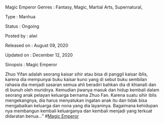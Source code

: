 Magic Emperor
Genres : Fantasy, Magic, Martial Arts, Supernatural,

Type : Manhua

Status : Ongoing

Posted by : alwi

Released on : August 09, 2020

Updated on : December 12, 2020

Sinopsis : Magic Emperor 

Zhuo Yifan adalah seorang kaisar sihir atau bisa di panggil kaisar iblis, karena dia mempunyai buku kaisar kuno yang di sebut buku sembilan rahasia 
dia menjadi sasaran semua ahli beradiri bahkan dia di khianati dan di bunuh oleh muridnya. 
Kemudian jiwanya masuk dan hidup kembali dalam seorang anak pelayan keluarga bernama Zhuo Fan.
Karena suatu sihir iblis mengekangnya, dia harus menyatukan ingatan anak itu dan tidak bisa mengabaikan keluarga dan nona yang dia layaninya. 
Bagaimana kehidupan nya membangun kembali keluarganya dan kembali menjadi yang terkuat didaratan benua…”
 #<a href="https://postkomik.blogspot.com/2020/08/magic-emperor_9.html">Magic Emperor</a>

